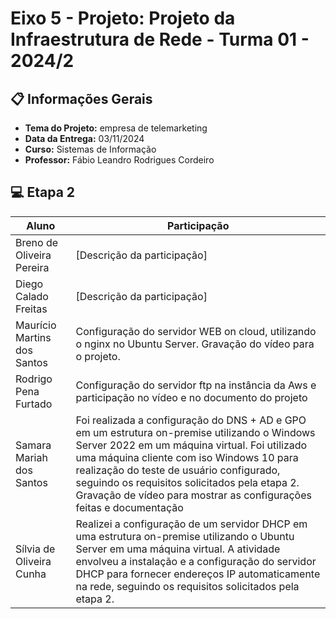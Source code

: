 # Eixo 5 - Projeto: Projeto da Infraestrutura de Rede - Turma 01 - 2024/2

## 📋 Informações Gerais 

- **Tema do Projeto:** empresa de telemarketing
- **Data da Entrega:** 03/11/2024
- **Curso:** Sistemas de Informação
- **Professor:** Fábio Leandro Rodrigues Cordeiro

## 💻 Etapa 2

| Aluno                | Participação                             |
|----------------------|-----------------------------------------|
| Breno de Oliveira Pereira    | [Descrição da participação]             |
| Diego Calado Freitas    | [Descrição da participação]             |
| Maurício Martins dos Santos    | Configuração do servidor WEB on cloud, utilizando o nginx no Ubuntu Server. Gravação do vídeo para o projeto.|
| Rodrigo Pena Furtado    | Configuração do servidor ftp na instância da Aws e participação no vídeo e no documento do projeto|
| Samara Mariah dos Santos    | Foi realizada a configuração do DNS + AD e GPO em um estrutura on-premise utilizando o Windows Server 2022 em um máquina virtual.  Foi utilizado uma máquina cliente com iso Windows 10 para realização do teste de usuário configurado, seguindo os requisitos solicitados pela etapa 2. Gravação de vídeo para mostrar as configurações feitas e documentação             |
| Sílvia de Oliveira Cunha    | Realizei a configuração de um servidor DHCP em uma estrutura on-premise utilizando o Ubuntu Server em uma máquina virtual. A atividade envolveu a instalação e a configuração do servidor DHCP para fornecer endereços IP automaticamente na rede, seguindo os requisitos solicitados pela etapa 2.             |







